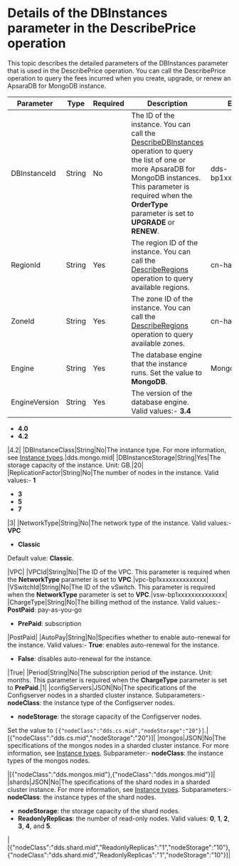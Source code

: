 # Details of the DBInstances parameter in the DescribePrice operation

This topic describes the detailed parameters of the DBInstances parameter that is used in the DescribePrice operation. You can call the DescribePrice operation to query the fees incurred when you create, upgrade, or renew an ApsaraDB for MongoDB instance.

|Parameter|Type|Required|Description|Example|
|---------|----|--------|-----------|-------|
|DBInstanceId|String|No|The ID of the instance. You can call the [DescribeDBInstances](~~61939~~) operation to query the list of one or more ApsaraDB for MongoDB instances. This parameter is required when the **OrderType** parameter is set to **UPGRADE** or **RENEW**.|dds-bp1xxxxxxxxxxxxx|
|RegionId|String|Yes|The region ID of the instance. You can call the [DescribeRegions](~~61933~~) operation to query available regions.|cn-hangzhou|
|ZoneId|String|Yes|The zone ID of the instance. You can call the [DescribeRegions](~~61933~~) operation to query available zones.|cn-hangzhou-h|
|Engine|String|Yes|The database engine that the instance runs. Set the value to **MongoDB**.|MongoDB|
|EngineVersion|String|Yes|The version of the database engine. Valid values:-   **3.4**
-   **4.0**
-   **4.2**

|4.2|
|DBInstanceClass|String|No|The instance type. For more information, see [Instance types](~~57141~~).|dds.mongo.mid|
|DBInstanceStorage|String|Yes|The storage capacity of the instance. Unit: GB.|20|
|ReplicationFactor|String|No|The number of nodes in the instance. Valid values:-   **1**
-   **3**
-   **5**
-   **7**

|3|
|NetworkType|String|No|The network type of the instance. Valid values:-   **VPC**
-   **Classic**

Default value: **Classic**.

|VPC|
|VPCId|String|No|The ID of the VPC. This parameter is required when the **NetworkType** parameter is set to **VPC**.|vpc-bp1xxxxxxxxxxxxxx|
|VSwitchId|String|No|The ID of the vSwitch. This parameter is required when the **NetworkType** parameter is set to **VPC**.|vsw-bp1xxxxxxxxxxxxxx|
|ChargeType|String|No|The billing method of the instance. Valid values:-   **PostPaid**: pay-as-you-go
-   **PrePaid**: subscription

|PostPaid|
|AutoPay|String|No|Specifies whether to enable auto-renewal for the instance. Valid values:-   **True**: enables auto-renewal for the instance.
-   **False**: disables auto-renewal for the instance.

|True|
|Period|String|No|The subscription period of the instance. Unit: months. This parameter is required when the **ChargeType** parameter is set to **PrePaid**.|1|
|configServers|JSON|No|The specifications of the Configserver nodes in a sharded cluster instance. Subparameters:-   **nodeClass**: the instance type of the Configserver nodes.
-   **nodeStorage**: the storage capacity of the Configserver nodes.

Set the value to `[{"nodeClass":"dds.cs.mid","nodeStorage":"20"}]`.|\[\{"nodeClass":"dds.cs.mid","nodeStorage":"20"\}\]|
|mongos|JSON|No|The specifications of the mongos nodes in a sharded cluster instance. For more information, see [Instance types](~~57141~~). Subparameter:-   **nodeClass**: the instance types of the mongos nodes.

|\[\{"nodeClass":"dds.mongos.mid"\},\{"nodeClass":"dds.mongos.mid"\}\]|
|shards|JSON|No|The specifications of the shard nodes in a sharded cluster instance. For more information, see [Instance types](~~57141~~). Subparameters:-   **nodeClass**: the instance types of the shard nodes.
-   **nodeStorage**: the storage capacity of the shard nodes.
-   **ReadonlyReplicas**: the number of read-only nodes. Valid values: **0**, **1**, **2**, **3**, **4**, and **5**.

|\[\{"nodeClass":"dds.shard.mid","ReadonlyReplicas":"1","nodeStorage":"10"\},\{"nodeClass":"dds.shard.mid","ReadonlyReplicas":"1","nodeStorage":"10"\}\]|

